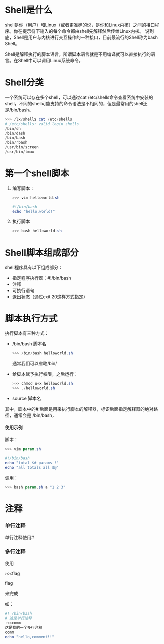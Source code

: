 # Shell是什么

 shell是你（用户）和Linux（或者更准确的说，是你和Linux内核）之间的接口程序。你在提示符下输入的每个命令都由shell先解释然后传给Linux内核。 说到底，Shell是用户与内核进行交互操作的一种接口，目前最流行的Shell称为bash Shell。

Shell是解释执行的脚本语言，所谓脚本语言就是不用编译就可以直接执行的语言。在Shell中可以调用Linux系统命令。

# Shell分类

 一个系统可以存在多个shell，可以通过cat /etc/shells命令查看系统中安装的shell，不同的shell可能支持的命令语法是不相同的，但是最常用的shell还是/bin/bash。

```powershell
>>> /lx/shell$ cat /etc/shells 
# /etc/shells: valid login shells
/bin/sh
/bin/dash
/bin/bash
/bin/rbash
/usr/bin/screen
/usr/bin/tmux
```



# 第一个shell脚本

1. 编写脚本：

   ``` powershell
   >>> vim helloworld.sh
   
   #!/bin/bash
   echo "hello,world!"
   ```

2. 执行脚本

   ```powershell
   >>> bash helloworld.sh
   ```

   

# Shell脚本组成部分

shell程序具有以下组成部分：

- 指定程序执行器：#!/bin/bash
- 注释
- 可执行语句
- 退出状态（通过exit 20这样方式指定）



# 脚本执行方式

执行脚本有三种方式：

- /bin/bash 脚本名

  ```powershell
  >>> /bin/bash helloworld.sh
  ```

  通常我们可以省略/bin/

- 给脚本赋予执行权限，之后运行： 

  ``` powershell
  >>> chmod u+x helloworld.sh 
  >>> ./helloworld.sh
  ```

- source 脚本名

 其中，脚本中的#!后面是用来执行脚本的解释器，标识后面指定解释器的绝对路径，通常会是 /bin/bash，



#### 使用示例

脚本：

```powershell
>>> vim param.sh

#!/bin/bash
echo "total $# params !"
echo "all totals all $@"

```

调用：

```powershell
>>> bash param.sh a "1 2 3"
```



# 注释

### 单行注释

单行注释使用#

### 多行注释

使用

:<<flag

flag

来完成

如：

```powershell
#! /bin/bash
# 这是单行注释
:<<comm
这是我的一个多行注释
comm
echo "hello,comment!!"
```



